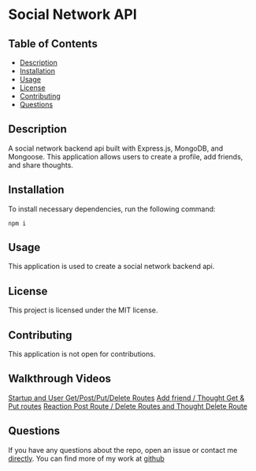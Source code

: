 # Social Network API

## Table of Contents

- [Description](#description)
- [Installation](#installation)
- [Usage](#usage)
- [License](#license)
- [Contributing](#contributing)
- [Questions](#questions)

## Description

A social network backend api built with Express.js, MongoDB, and Mongoose. This application allows users to create a profile, add friends, and share thoughts.

## Installation

To install necessary dependencies, run the following command:

```
npm i
```

## Usage

This application is used to create a social network backend api.

## License

This project is licensed under the MIT license.

## Contributing

This application is not open for contributions.

## Walkthrough Videos

[Startup and User Get/Post/Put/Delete Routes](https://youtu.be/oyf-95CjgE8)
[Add friend / Thought Get & Put routes](https://youtu.be/K4FnlTrvvwA)
[Reaction Post Route / Delete Routes and Thought Delete Route](https://youtu.be/6to5dE1eFyM)

## Questions

If you have any questions about the repo, open an issue or contact me [directly](mailto:logsenn2@gmail.com). You can find more of my work at [github](https://github.com/Lsenn404)
